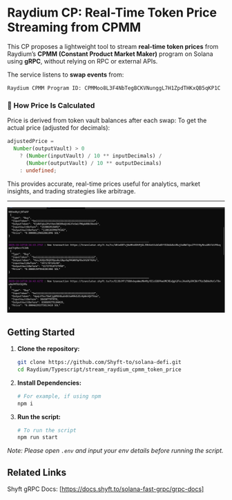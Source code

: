 <a id="readme-top"></a>

# Raydium CP: Real-Time Token Price Streaming from CPMM

This CP proposes a lightweight tool to stream **real-time token prices** from Raydium’s **CPMM (Constant Product Market Maker)** program on Solana using **gRPC**, without relying on RPC or external APIs.

The service listens to **swap events** from:

```
Raydium CPMM Program ID: CPMMoo8L3F4NbTegBCKVNunggL7H1ZpdTHKxQB5qKP1C
```

### 🔢 How Price Is Calculated

Price is derived from token vault balances after each swap:
To get the actual price (adjusted for decimals):

```ts
adjustedPrice =
  Number(outputVault) > 0
    ? (Number(inputVault) / 10 ** inputDecimals) /
      (Number(outputVault) / 10 ** outputDecimals)
    : undefined;
```

This provides accurate, real-time prices useful for analytics, market insights, and trading strategies like arbitrage.

---
![screenshot](assets/raydium-cp.png?raw=true "Screenshot")

## Getting Started

1. **Clone the repository:**
   ```bash
   git clone https://github.com/Shyft-to/solana-defi.git
   cd Raydium/Typescript/stream_raydium_cpmm_token_price
   ```

2. **Install Dependencies:**

    ```bash
    # For example, if using npm
    npm i
    ```

3. **Run the script:**

    ```bash
    # To run the script
    npm run start
    ```

*Note: Please open `.env` and input your env details before running the script.*

## Related Links

Shyft gRPC Docs: [https://docs.shyft.to/solana-fast-grpc/grpc-docs]
